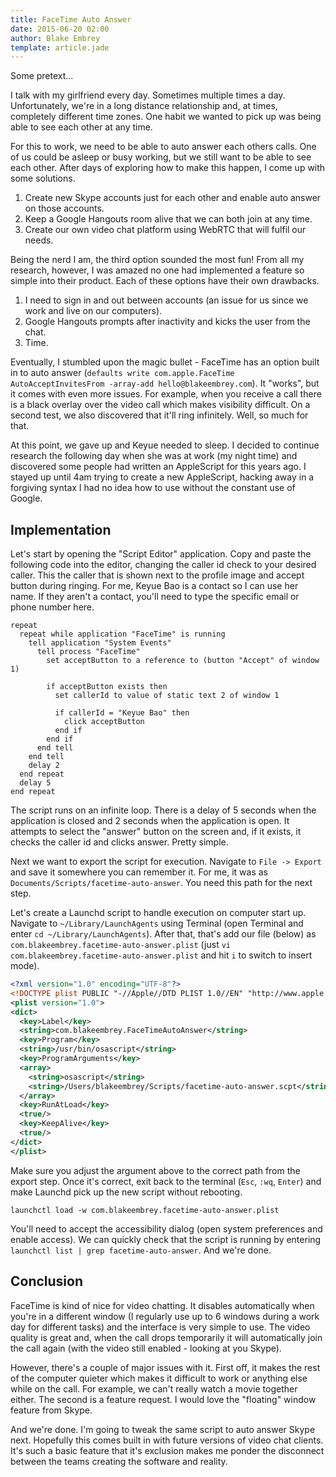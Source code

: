 ```yaml
---
title: FaceTime Auto Answer
date: 2015-06-20 02:00
author: Blake Embrey
template: article.jade
---
```


Some pretext...

I talk with my girlfriend every day. Sometimes multiple times a day. Unfortunately, we're in a long distance relationship and, at times, completely different time zones. One habit we wanted to pick up was being able to see each other at any time.

For this to work, we need to be able to auto answer each others calls. One of us could be asleep or busy working, but we still want to be able to see each other. After days of exploring how to make this happen, I come up with some solutions.

1. Create new Skype accounts just for each other and enable auto answer on those accounts.
2. Keep a Google Hangouts room alive that we can both join at any time.
3. Create our own video chat platform using WebRTC that will fulfil our needs.

Being the nerd I am, the third option sounded the most fun! From all my research, however, I was amazed no one had implemented a feature so simple into their product. Each of these options have their own drawbacks.

1. I need to sign in and out between accounts (an issue for us since we work and live on our computers).
2. Google Hangouts prompts after inactivity and kicks the user from the chat.
3. Time.

Eventually, I stumbled upon the magic bullet - FaceTime has an option built in to auto answer (`defaults write com.apple.FaceTime AutoAcceptInvitesFrom -array-add hello@blakeembrey.com`). It "works", but it comes with even more issues. For example, when you receive a call there is a black overlay over the video call which makes visibility difficult. On a second test, we also discovered that it'll ring infinitely. Well, so much for that.

At this point, we gave up and Keyue needed to sleep. I decided to continue research the following day when she was at work (my night time) and discovered some people had written an AppleScript for this years ago. I stayed up until 4am trying to create a new AppleScript, hacking away in a forgiving syntax I had no idea how to use without the constant use of Google.

## Implementation

Let's start by opening the "Script Editor" application. Copy and paste the following code into the editor, changing the caller id check to your desired caller. This the caller that is shown next to the profile image and accept button during ringing. For me, Keyue Bao is a contact so I can use her name. If they aren't a contact, you'll need to type the specific email or phone number here.

```applescript
repeat
  repeat while application "FaceTime" is running
    tell application "System Events"
      tell process "FaceTime"
        set acceptButton to a reference to (button "Accept" of window 1)

        if acceptButton exists then
          set callerId to value of static text 2 of window 1

          if callerId = "Keyue Bao" then
            click acceptButton
          end if
        end if
      end tell
    end tell
    delay 2
  end repeat
  delay 5
end repeat
```

The script runs on an infinite loop. There is a delay of 5 seconds when the application is closed and 2 seconds when the application is open. It attempts to select the "answer" button on the screen and, if it exists, it checks the caller id and clicks answer. Pretty simple.

Next we want to export the script for execution. Navigate to `File -> Export` and save it somewhere you can remember it. For me, it was as `Documents/Scripts/facetime-auto-answer`. You need this path for the next step.

Let's create a Launchd script to handle execution on computer start up. Navigate to `~/Library/LaunchAgents` using Terminal (open Terminal and enter `cd ~/Library/LaunchAgents`). After that, that's add our file (below) as `com.blakeembrey.facetime-auto-answer.plist` (just `vi com.blakeembrey.facetime-auto-answer.plist` and hit `i` to switch to insert mode).

```xml
<?xml version="1.0" encoding="UTF-8"?>
<!DOCTYPE plist PUBLIC "-//Apple//DTD PLIST 1.0//EN" "http://www.apple.com/DTDs/PropertyList-1.0.dtd">
<plist version="1.0">
<dict>
  <key>Label</key>
  <string>com.blakeembrey.FaceTimeAutoAnswer</string>
  <key>Program</key>
  <string>/usr/bin/osascript</string>
  <key>ProgramArguments</key>
  <array>
    <string>osascript</string>
    <string>/Users/blakeembrey/Scripts/facetime-auto-answer.scpt</string>
  </array>
  <key>RunAtLoad</key>
  <true/>
  <key>KeepAlive</key>
  <true/>
</dict>
</plist>
```

Make sure you adjust the argument above to the correct path from the export step. Once it's correct, exit back to the terminal (`Esc`, `:wq`, `Enter`) and make Launchd pick up the new script without rebooting.

```
launchctl load -w com.blakeembrey.facetime-auto-answer.plist
```

You'll need to accept the accessibility dialog (open system preferences and enable access). We can quickly check that the script is running by entering `launchctl list | grep facetime-auto-answer`. And we're done.

## Conclusion

FaceTime is kind of nice for video chatting. It disables automatically when you're in a different window (I regularly use up to 6 windows during a work day for different tasks) and the interface is very simple to use. The video quality is great and, when the call drops temporarily it will automatically join the call again (with the video still enabled - looking at you Skype).

However, there's a couple of major issues with it. First off, it makes the rest of the computer quieter which makes it difficult to work or anything else while on the call. For example, we can't really watch a movie together either. The second is a feature request. I would love the "floating" window feature from Skype.

And we're done. I'm going to tweak the same script to auto answer Skype next. Hopefully this comes built in with future versions of video chat clients. It's such a basic feature that it's exclusion makes me ponder the disconnect between the teams creating the software and reality.
